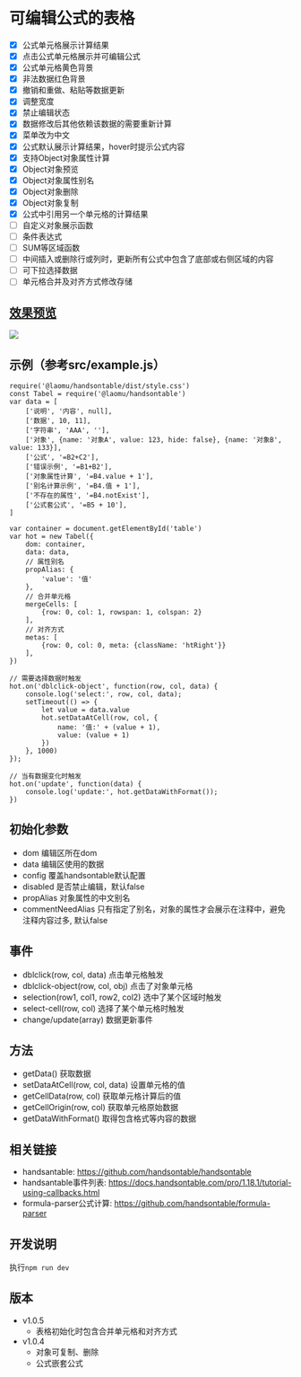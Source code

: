 # 可编辑公式的表格
* [x] 公式单元格展示计算结果
* [x] 点击公式单元格展示并可编辑公式
* [x] 公式单元格黄色背景
* [x] 非法数据红色背景
* [x] 撤销和重做、粘贴等数据更新
* [x] 调整宽度
* [x] 禁止编辑状态
* [x] 数据修改后其他依赖该数据的需要重新计算
* [x] 菜单改为中文
* [x] 公式默认展示计算结果，hover时提示公式内容
* [x] 支持Object对象属性计算
* [x] Object对象预览
* [x] Object对象属性别名
* [x] Object对象删除
* [x] Object对象复制
* [x] 公式中引用另一个单元格的计算结果
* [ ] 自定义对象展示函数
* [ ] 条件表达式
* [ ] SUM等区域函数
* [ ] 中间插入或删除行或列时，更新所有公式中包含了底部或右侧区域的内容
* [ ] 可下拉选择数据
* [ ] 单元格合并及对齐方式修改存储

## [效果预览](https://laomu1988.github.io/handsontable/)
<a href="https://laomu1988.github.io/handsontable/" target="_blank"><img src="https://raw.githubusercontent.com/laomu1988/handsontable/master/doc/preview.png"></a>

## 示例（参考src/example.js）
```
require('@laomu/handsontable/dist/style.css')
const Tabel = require('@laomu/handsontable')
var data = [
    ['说明', '内容', null],
    ['数据', 10, 11],
    ['字符串', 'AAA', ''],
    ['对象', {name: '对象A', value: 123, hide: false}, {name: '对象B', value: 133}],
    ['公式', '=B2+C2'],
    ['错误示例', '=B1+B2'],
    ['对象属性计算', '=B4.value + 1'],
    ['别名计算示例', '=B4.值 + 1'],
    ['不存在的属性', '=B4.notExist'],
    ['公式套公式', '=B5 + 10'],
]

var container = document.getElementById('table')
var hot = new Tabel({
    dom: container,
    data: data,
    // 属性别名
    propAlias: {
        'value': '值'
    },
    // 合并单元格
    mergeCells: [
        {row: 0, col: 1, rowspan: 1, colspan: 2}
    ],
    // 对齐方式
    metas: [
        {row: 0, col: 0, meta: {className: 'htRight'}}
    ],
})

// 需要选择数据时触发
hot.on('dblclick-object', function(row, col, data) {
    console.log('select:', row, col, data);
    setTimeout(() => {
        let value = data.value
        hot.setDataAtCell(row, col, {
            name: '值:' + (value + 1),
            value: (value + 1)
        })
    }, 1000)
});

// 当有数据变化时触发
hot.on('update', function(data) {
    console.log('update:', hot.getDataWithFormat());
})
```

## 初始化参数
* dom 编辑区所在dom
* data 编辑区使用的数据
* config 覆盖handsontable默认配置
* disabled 是否禁止编辑，默认false
* propAlias 对象属性的中文别名
* commentNeedAlias 只有指定了别名，对象的属性才会展示在注释中，避免注释内容过多, 默认false

## 事件
* dblclick(row, col, data) 点击单元格触发
* dblclick-object(row, col, obj) 点击了对象单元格
* selection(row1, col1, row2, col2) 选中了某个区域时触发
* select-cell(row, col) 选择了某个单元格时触发
* change/update(array) 数据更新事件

## 方法
* getData() 获取数据
* setDataAtCell(row, col, data) 设置单元格的值
* getCellData(row, col) 获取单元格计算后的值
* getCellOrigin(row, col) 获取单元格原始数据
* getDataWithFormat() 取得包含格式等内容的数据

## 相关链接
* handsantable: https://github.com/handsontable/handsontable
* handsantable事件列表: https://docs.handsontable.com/pro/1.18.1/tutorial-using-callbacks.html
* formula-parser公式计算: https://github.com/handsontable/formula-parser

## 开发说明
执行`npm run dev`

## 版本
* v1.0.5
    - 表格初始化时包含合并单元格和对齐方式
* v1.0.4
    - 对象可复制、删除
    - 公式嵌套公式